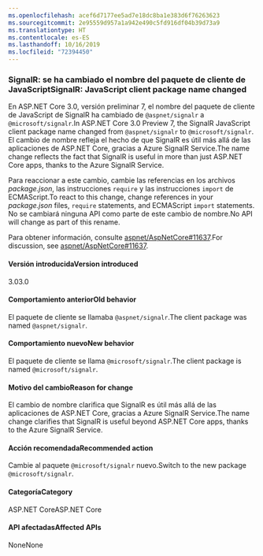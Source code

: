 ```yaml
---
ms.openlocfilehash: acef6d7177ee5ad7e18dc8ba1e383d6f76263623
ms.sourcegitcommit: 2e95559d957a1a942e490c5fd916df04b39d73a9
ms.translationtype: HT
ms.contentlocale: es-ES
ms.lasthandoff: 10/16/2019
ms.locfileid: "72394450"
---
```

### <a name="signalr-javascript-client-package-name-changed"></a><span data-ttu-id="6ac56-101">SignalR: se ha cambiado el nombre del paquete de cliente de JavaScript</span><span class="sxs-lookup"><span data-stu-id="6ac56-101">SignalR: JavaScript client package name changed</span></span>

<span data-ttu-id="6ac56-102">En ASP.NET Core 3.0, versión preliminar 7, el nombre del paquete de cliente de JavaScript de SignalR ha cambiado de `@aspnet/signalr` a `@microsoft/signalr`.</span><span class="sxs-lookup"><span data-stu-id="6ac56-102">In ASP.NET Core 3.0 Preview 7, the SignalR JavaScript client package name changed from `@aspnet/signalr` to `@microsoft/signalr`.</span></span> <span data-ttu-id="6ac56-103">El cambio de nombre refleja el hecho de que SignalR es útil más allá de las aplicaciones de ASP.NET Core, gracias a Azure SignalR Service.</span><span class="sxs-lookup"><span data-stu-id="6ac56-103">The name change reflects the fact that SignalR is useful in more than just ASP.NET Core apps, thanks to the Azure SignalR Service.</span></span>

<span data-ttu-id="6ac56-104">Para reaccionar a este cambio, cambie las referencias en los archivos *package.json*, las instrucciones `require` y las instrucciones `import` de ECMAScript.</span><span class="sxs-lookup"><span data-stu-id="6ac56-104">To react to this change, change references in your *package.json* files, `require` statements, and ECMAScript `import` statements.</span></span> <span data-ttu-id="6ac56-105">No se cambiará ninguna API como parte de este cambio de nombre.</span><span class="sxs-lookup"><span data-stu-id="6ac56-105">No API will change as part of this rename.</span></span>

<span data-ttu-id="6ac56-106">Para obtener información, consulte [aspnet/AspNetCore#11637](https://github.com/aspnet/AspNetCore/issues/11637).</span><span class="sxs-lookup"><span data-stu-id="6ac56-106">For discussion, see [aspnet/AspNetCore#11637](https://github.com/aspnet/AspNetCore/issues/11637).</span></span>

#### <a name="version-introduced"></a><span data-ttu-id="6ac56-107">Versión introducida</span><span class="sxs-lookup"><span data-stu-id="6ac56-107">Version introduced</span></span>

<span data-ttu-id="6ac56-108">3.0</span><span class="sxs-lookup"><span data-stu-id="6ac56-108">3.0</span></span>

#### <a name="old-behavior"></a><span data-ttu-id="6ac56-109">Comportamiento anterior</span><span class="sxs-lookup"><span data-stu-id="6ac56-109">Old behavior</span></span>

<span data-ttu-id="6ac56-110">El paquete de cliente se llamaba `@aspnet/signalr`.</span><span class="sxs-lookup"><span data-stu-id="6ac56-110">The client package was named `@aspnet/signalr`.</span></span>

#### <a name="new-behavior"></a><span data-ttu-id="6ac56-111">Comportamiento nuevo</span><span class="sxs-lookup"><span data-stu-id="6ac56-111">New behavior</span></span>

<span data-ttu-id="6ac56-112">El paquete de cliente se llama `@microsoft/signalr`.</span><span class="sxs-lookup"><span data-stu-id="6ac56-112">The client package is named `@microsoft/signalr`.</span></span>

#### <a name="reason-for-change"></a><span data-ttu-id="6ac56-113">Motivo del cambio</span><span class="sxs-lookup"><span data-stu-id="6ac56-113">Reason for change</span></span>

<span data-ttu-id="6ac56-114">El cambio de nombre clarifica que SignalR es útil más allá de las aplicaciones de ASP.NET Core, gracias a Azure SignalR Service.</span><span class="sxs-lookup"><span data-stu-id="6ac56-114">The name change clarifies that SignalR is useful beyond ASP.NET Core apps, thanks to the Azure SignalR Service.</span></span>

#### <a name="recommended-action"></a><span data-ttu-id="6ac56-115">Acción recomendada</span><span class="sxs-lookup"><span data-stu-id="6ac56-115">Recommended action</span></span>

<span data-ttu-id="6ac56-116">Cambie al paquete `@microsoft/signalr` nuevo.</span><span class="sxs-lookup"><span data-stu-id="6ac56-116">Switch to the new package `@microsoft/signalr`.</span></span>

#### <a name="category"></a><span data-ttu-id="6ac56-117">Categoría</span><span class="sxs-lookup"><span data-stu-id="6ac56-117">Category</span></span>

<span data-ttu-id="6ac56-118">ASP.NET Core</span><span class="sxs-lookup"><span data-stu-id="6ac56-118">ASP.NET Core</span></span>

#### <a name="affected-apis"></a><span data-ttu-id="6ac56-119">API afectadas</span><span class="sxs-lookup"><span data-stu-id="6ac56-119">Affected APIs</span></span>

<span data-ttu-id="6ac56-120">None</span><span class="sxs-lookup"><span data-stu-id="6ac56-120">None</span></span>

<!-- 

#### Affected APIs

Not detectable via API analysis

-->

